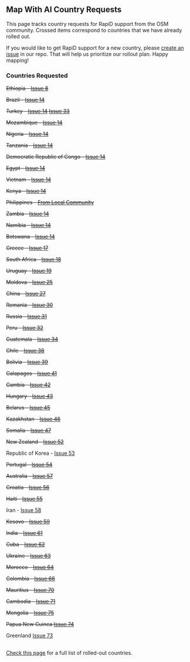 ## Map With AI Country Requests

This page tracks country requests for RapiD support from the OSM community. Crossed items correspond to countries that we have already rolled out.

If you would like to get RapiD support for a new country, please [create an issue](https://github.com/facebookincubator/RapiD/issues) in our repo. That will help us prioritize our rollout plan. Happy mapping!

### Countries Requested

~~Ethiopia - [Issue 8](https://github.com/facebookincubator/RapiD/issues/8)~~

~~Brazil - [Issue 14](https://github.com/facebookincubator/RapiD/issues/14)~~

~~Turkey - [Issue 14](https://github.com/facebookincubator/RapiD/issues/14) [Issue 33](https://github.com/facebookincubator/RapiD/issues/33)~~

~~Mozambique - [Issue 14](https://github.com/facebookincubator/RapiD/issues/14)~~

~~Nigeria - [Issue 14](https://github.com/facebookincubator/RapiD/issues/14)~~

~~Tanzania - [Issue 14](https://github.com/facebookincubator/RapiD/issues/14)~~

~~Democratic Republic of Congo - [Issue 14](https://github.com/facebookincubator/RapiD/issues/14)~~

~~Egypt - [Issue 14](https://github.com/facebookincubator/RapiD/issues/14)~~

~~Vietnam - [Issue 14](https://github.com/facebookincubator/RapiD/issues/14)~~

~~Kenya - [Issue 14](https://github.com/facebookincubator/RapiD/issues/14)~~

~~Philippines - [From Local Community](https://lists.openstreetmap.org/pipermail/talk/2019-August/083121.html)~~

~~Zambia - [Issue 14](https://github.com/facebookincubator/RapiD/issues/14)~~

~~Namibia - [Issue 14](https://github.com/facebookincubator/RapiD/issues/14)~~

~~Botswana - [Issue 14](https://github.com/facebookincubator/RapiD/issues/14)~~

~~Greece - [Issue 17](https://github.com/facebookincubator/RapiD/issues/17)~~

~~South Africa - [Issue 18](https://github.com/facebookincubator/RapiD/issues/18)~~

~~Uruguay - [Issue 19](https://github.com/facebookincubator/RapiD/issues/19)~~

~~Moldova - [Issue 25](https://github.com/facebookincubator/RapiD/issues/25)~~

~~China - [Issue 27](https://github.com/facebookincubator/RapiD/issues/27)~~

~~Romania - [Issue 30](https://github.com/facebookincubator/RapiD/issues/30)~~

~~Russia - [Issue 31](https://github.com/facebookincubator/RapiD/issues/31)~~

~~Peru - [Issue 32](https://github.com/facebookincubator/RapiD/issues/32)~~

~~Guatemala - [Issue 34](https://github.com/facebookincubator/RapiD/issues/34)~~

~~Chile - [Issue 38](https://github.com/facebookincubator/RapiD/issues/38)~~

~~Bolivia - [Issue 39](https://github.com/facebookincubator/RapiD/issues/39)~~

~~Galapagos - [Issue 41](https://github.com/facebookincubator/RapiD/issues/41)~~

~~Gambia - [Issue 42](https://github.com/facebookincubator/RapiD/issues/42)~~

~~Hungary - [Issue 43](https://github.com/facebookincubator/RapiD/issues/43)~~

~~Belarus - [Issue 45](https://github.com/facebookincubator/RapiD/issues/45)~~

~~Kazakhstan - [Issue 46](https://github.com/facebookincubator/RapiD/issues/46)~~

~~Somalia - [Issue 47](https://github.com/facebookincubator/RapiD/issues/47)~~

~~New Zealand - [Issue 52](https://github.com/facebookincubator/RapiD/issues/52)~~

Republic of Korea - [Issue 53](https://github.com/facebookincubator/RapiD/issues/53)

~~Portugal - [Issue 54](https://github.com/facebookincubator/RapiD/issues/54)~~

~~Australia - [Issue 57](https://github.com/facebookincubator/RapiD/issues/57)~~

~~Croatia - [Issue 56](https://github.com/facebookincubator/RapiD/issues/56)~~

~~Haiti - [Issue 55](https://github.com/facebookincubator/RapiD/issues/55)~~

Iran - [Issue 58](https://github.com/facebookincubator/RapiD/issues/58)

~~Kosovo - [Issue 59](https://github.com/facebookincubator/RapiD/issues/59)~~

~~India - [Issue 61](https://github.com/facebookincubator/RapiD/issues/61)~~

~~Cuba - [Issue 62](https://github.com/facebookincubator/RapiD/issues/62)~~

~~Ukraine - [Issue 63](https://github.com/facebookincubator/RapiD/issues/63)~~

~~Morocco - [Issue 64](https://github.com/facebookincubator/RapiD/issues/64)~~

~~Colombia - [Issue 66](https://github.com/facebookincubator/RapiD/issues/66)~~

~~Mauritius - [Issue 70](https://github.com/facebookincubator/RapiD/issues/70)~~

~~Cambodia - [Issue 71](https://github.com/facebookincubator/RapiD/issues/71)~~

~~Mongolia - [Issue 75](https://github.com/facebookincubator/RapiD/issues/75)~~

~~Papua New Guinea [Issue 74](https://github.com/facebookincubator/RapiD/issues/74)~~

Greenland [Issue 73](https://github.com/facebookincubator/RapiD/issues/73)


##
[Check this page](https://github.com/facebookmicrosites/Open-Mapping-At-Facebook/wiki/Available-Countries) for a full list of rolled-out countries.
